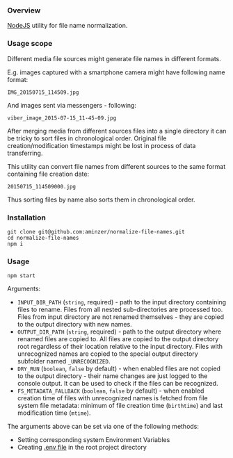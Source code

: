 ### Overview

[NodeJS](https://nodejs.org) utility for file name normalization.

### Usage scope

Different media file sources might generate file names in different formats.

E.g. images captured with a smartphone camera might have following name format:
```
IMG_20150715_114509.jpg
```

And images sent via messengers - following:
```
viber_image_2015-07-15_11-45-09.jpg
```

After merging media from different sources files into a single directory it can be tricky to sort files in chronological order.
Original file creation/modification timestamps might be lost in process of data transferring.

This utility can convert file names from different sources to the same format containing file creation date:
```
20150715_114509000.jpg
```

Thus sorting files by name also sorts them in chronological order.

### Installation

```
git clone git@github.com:aminzer/normalize-file-names.git
cd normalize-file-names
npm i
```

### Usage

```
npm start
```

Arguments:
- `INPUT_DIR_PATH` (`string`, required) - path to the input directory containing files to rename. Files from all nested sub-directories are processed too. Files from input directory are not renamed themselves - they are copied to the output directory with new names.
- `OUTPUT_DIR_PATH` (`string`, required) - path to the output directory where renamed files are copied to. All files are copied to the output directory root regardless of their location relative to the input directory. Files with unrecognized names are copied to the special output directory subfolder named `_UNRECOGNIZED`.
- `DRY_RUN` (`boolean`, `false` by default) - when enabled files are not copied to the output directory - their name changes are just logged to the console output. It can be used to check if the files can be recognized.
- `FS_METADATA_FALLBACK` (`boolean`, `false` by default) - when enabled creation time of files with unrecognized names is fetched from file system file metadata: minimum of file creation time (`birthtime`) and last modification time (`mtime`).

The arguments above can be set via one of the following methods:
- Setting corresponding system Environment Variables
- Creating [.env file](https://www.npmjs.com/package/dotenv) in the root project directory
